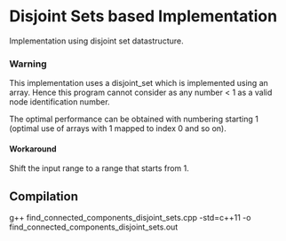 # Disjoint Sets based Implementation
Implementation using disjoint set datastructure.

### Warning
This implementation uses a disjoint_set which is implemented using an array. Hence this program cannot consider as any number < 1 as a valid node identification number.

The optimal performance can be obtained with numbering starting 1 (optimal use of arrays with 1 mapped to index 0 and so on).

#### Workaround
Shift the input range to a range that starts from 1.

## Compilation
g++ find_connected_components_disjoint_sets.cpp -std=c++11 -o find_connected_components_disjoint_sets.out
